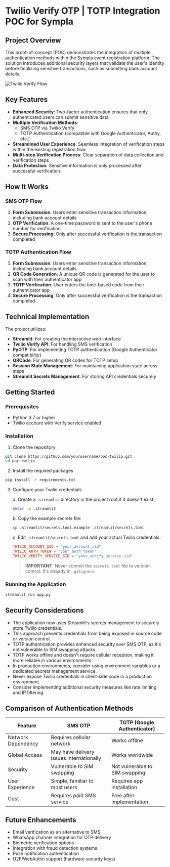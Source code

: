 # Twilio Verify OTP | TOTP Integration POC for Sympla

## Project Overview

This proof-of-concept (POC) demonstrates the integration of multiple authentication methods within the Sympla event registration platform. The solution introduces additional security layers that validate the user's identity before finalizing sensitive transactions, such as submitting bank account details.

![Twilio Verify Flow](https://twilio-cms-prod.s3.amazonaws.com/images/verify-flow-transparent-background.width-800.png)

## Key Features

- **Enhanced Security**: Two-factor authentication ensures that only authenticated users can submit sensitive data
- **Multiple Verification Methods**:
  - SMS OTP via Twilio Verify
  - TOTP Authentication (compatible with Google Authenticator, Authy, etc.)
- **Streamlined User Experience**: Seamless integration of verification steps within the existing registration flow
- **Multi-step Verification Process**: Clear separation of data collection and verification steps
- **Data Protection**: Sensitive information is only processed after successful verification

## How It Works

### SMS OTP Flow
1. **Form Submission**: Users enter sensitive transaction information, including bank account details
2. **OTP Verification**: A one-time password is sent to the user's phone number for verification
3. **Secure Processing**: Only after successful verification is the transaction completed

### TOTP Authentication Flow
1. **Form Submission**: Users enter sensitive transaction information, including bank account details
2. **QR Code Generation**: A unique QR code is generated for the user to scan with their authenticator app
3. **TOTP Verification**: User enters the time-based code from their authenticator app
4. **Secure Processing**: Only after successful verification is the transaction completed

## Technical Implementation

The project utilizes:
- **Streamlit**: For creating the interactive web interface
- **Twilio Verify API**: For handling SMS verification
- **PyOTP**: For implementing TOTP authentication (Google Authenticator compatibility)
- **QRCode**: For generating QR codes for TOTP setup
- **Session State Management**: For maintaining application state across steps
- **Streamlit Secrets Management**: For storing API credentials securely

## Getting Started

### Prerequisites

- Python 3.7 or higher
- Twilio account with Verify service enabled

### Installation

1. Clone the repository
```bash
git clone https://github.com/yourusername/poc-twilio.git
cd poc-twilio
```

2. Install the required packages
```bash
pip install -r requirements.txt
```

3. Configure your Twilio credentials
   
   a. Create a `.streamlit` directory in the project root if it doesn't exist:
   ```bash
   mkdir -p .streamlit
   ```
   
   b. Copy the example secrets file:
   ```bash
   cp .streamlit/secrets.toml.example .streamlit/secrets.toml
   ```
   
   c. Edit `.streamlit/secrets.toml` and add your actual Twilio credentials:
   ```toml
   TWILIO_ACCOUNT_SID = "your_account_sid"
   TWILIO_AUTH_TOKEN = "your_auth_token"
   TWILIO_VERIFY_SERVICE_SID = "your_verify_service_sid"
   ```

   > **IMPORTANT**: Never commit the `secrets.toml` file to version control. It's already in `.gitignore`.

### Running the Application

```bash
streamlit run app.py
```

## Security Considerations

- The application now uses Streamlit's secrets management to securely store Twilio credentials.
- This approach prevents credentials from being exposed in source code or version control.
- TOTP authentication provides enhanced security over SMS OTP, as it's not vulnerable to SIM swapping attacks.
- TOTP works offline and doesn't require cellular reception, making it more reliable in various environments.
- In production environments, consider using environment variables or a dedicated secrets management service.
- Never expose Twilio credentials in client-side code in a production environment.
- Consider implementing additional security measures like rate limiting and IP filtering.

## Comparison of Authentication Methods

| Feature | SMS OTP | TOTP (Google Authenticator) |
|---------|---------|----------------------------|
| Network Dependency | Requires cellular network | Works offline |
| Global Access | May have delivery issues internationally | Works worldwide |
| Security | Vulnerable to SIM swapping | Not vulnerable to SIM swapping |
| User Experience | Simple, familiar to most users | Requires app installation |
| Cost | Requires paid SMS service | Free after implementation |

## Future Enhancements

- Email verification as an alternative to SMS
- WhatsApp channel integration for OTP delivery
- Biometric verification options
- Integration with fraud detection systems
- Push notification authentication
- U2F/WebAuthn support (hardware security keys)
